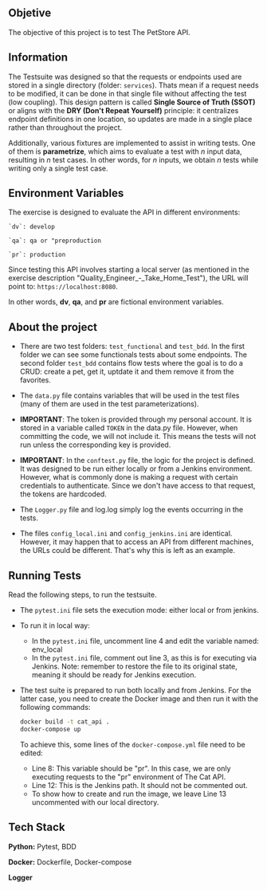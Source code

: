 
## Objetive

The objective of this project is to test The PetStore API.


## Information

The Testsuite was designed so that the requests or endpoints used are stored in a single directory (folder: `services`). Thats mean if a request needs to be modified, it can be done in that single file without affecting the test (low coupling). This design pattern is called **Single Source of Truth (SSOT)** or aligns with the **DRY (Don't Repeat Yourself)** principle: it centralizes endpoint definitions in one location, so updates are made in a single place rather than throughout the project.

Additionally, various fixtures are implemented to assist in writing tests. One of them is **parametrize**, which aims to evaluate a test with *n* input data, resulting in *n* test cases. In other words, for *n* inputs, we obtain *n* tests while writing only a single test case.




## Environment Variables

The exercise is designed to evaluate the API in different environments:

    `dv`: develop

    `qa`: qa or "preproduction

    `pr`: production 

Since testing this API involves starting a local server (as mentioned in the exercise description "Quality_Engineer_-_Take_Home_Test"), the URL will point to: `https://localhost:8080`. 

In other words, **dv**, **qa**, and **pr** are fictional environment variables.



## About the project

- There are two test folders: `test_functional` and `test_bdd`. In the first folder we can see some functionals tests about some endpoints. The second folder `test_bdd` contains flow tests where the goal is to do a CRUD: create a pet, get it, uptdate it and  them remove it from the favorites.

- The `data.py` file contains variables that will be used in the test files (many of them are used in the test parameterizations).
  
- **IMPORTANT**: The token is provided through my personal account. It is stored in a variable called `TOKEN` in the data.py file. However, when committing the code, we will not include it. This means the tests will not run unless the corresponding key is provided.

- **IMPORTANT**: In the `conftest.py` file, the logic for the project is defined. It was designed to be run either locally or from a Jenkins environment. However, what is commonly done is making a request with certain credentials to authenticate. Since we don't have access to that request, the tokens are hardcoded.
 
- The `Logger.py` file and log.log simply log the events occurring in the tests.



- The files `config_local.ini` and `config_jenkins.ini` are identical. However, it may happen that to access an API from different machines, the URLs could be different. That's why this is left as an example.


## Running Tests

Read the following steps, to run the testsuite.
- The `pytest.ini` file sets the execution mode: either local or from jenkins.
- To run it in local way:

    - In the `pytest.ini` file, uncomment line 4 and edit the variable named:
        env_local
    - In the `pytest.ini` file, comment out line 3, as this is for executing via Jenkins. Note: remember to restore the file to its original state, meaning it should be ready for Jenkins execution. 

- The test suite is prepared to run both locally and from Jenkins. For the latter case, you need to create the Docker image and then run it with the following commands:
    ```bash
    docker build -t cat_api .
    docker-compose up
    ```

    To achieve this, some lines of the `docker-compose.yml` file need to be edited:

    - Line 8: This variable should be "pr". In this case, we are only executing requests to the "pr" environment of The Cat API.
    - Line 12: This is the Jenkins path. It should not be commented out.
    - To show how to create and run the image, we leave Line 13 uncommented with our local directory.



## Tech Stack

**Python:** Pytest, BDD

**Docker:** Dockerfile, Docker-compose

**Logger**



